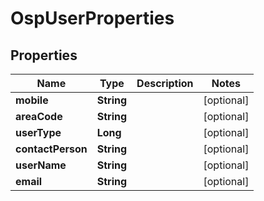 # OspUserProperties

## Properties
Name | Type | Description | Notes
------------ | ------------- | ------------- | -------------
**mobile** | **String** |  |  [optional]
**areaCode** | **String** |  |  [optional]
**userType** | **Long** |  |  [optional]
**contactPerson** | **String** |  |  [optional]
**userName** | **String** |  |  [optional]
**email** | **String** |  |  [optional]
